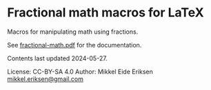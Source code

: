 Fractional math macros for LaTeX
================================

Macros for  manipulating math using fractions.

See [fractional-math.pdf](docs/fractional-math.pdf) for the documentation.

Contents last updated 2024-05-27.

<!-- Package available via CTAN at https://www.ctan.org/pkg/fractional-math -->

License: CC-BY-SA 4.0
Author: Mikkel Eide Eriksen <mikkel.eriksen@gmail.com>
